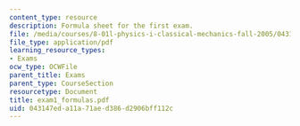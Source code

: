 ```yaml
---
content_type: resource
description: Formula sheet for the first exam.
file: /media/courses/8-01l-physics-i-classical-mechanics-fall-2005/043147eda11a71aed386d2906bff112c_exam1_formulas.pdf
file_type: application/pdf
learning_resource_types:
- Exams
ocw_type: OCWFile
parent_title: Exams
parent_type: CourseSection
resourcetype: Document
title: exam1_formulas.pdf
uid: 043147ed-a11a-71ae-d386-d2906bff112c
---
```

